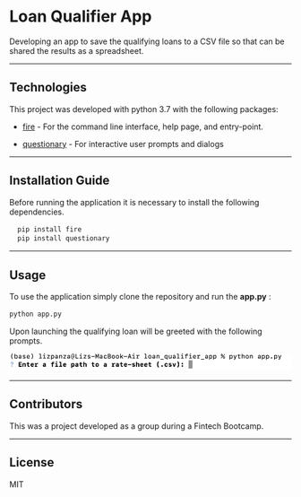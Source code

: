 
# Loan Qualifier App

Developing an app to save the qualifying loans to a CSV file so that can be shared the results as a spreadsheet.

---

## Technologies

This project was developed with python 3.7 with the following packages:

* [fire](https://github.com/google/python-fire) - For the command line interface, help page, and entry-point.

* [questionary](https://github.com/tmbo/questionary) - For interactive user prompts and dialogs


---

## Installation Guide

Before running the application it is necessary to install the following dependencies.

```python
  pip install fire
  pip install questionary
```
---

## Usage



To use the application simply clone the repository and run the **app.py** :

```python
python app.py 
```

Upon launching the qualifying loan will be greeted with the following prompts.

![Loan Qualifier](app.png)

---

## Contributors

This was a project developed as a group during a Fintech Bootcamp. 

---

## License

MIT
